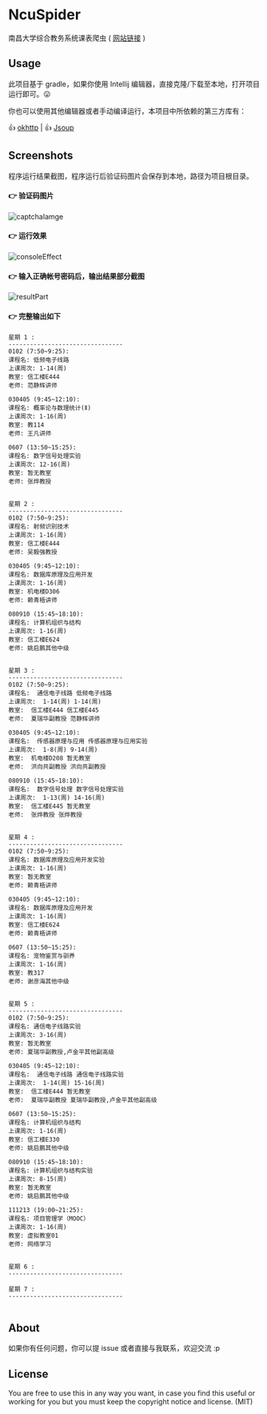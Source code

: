 # NcuSpider

南昌大学综合教务系统课表爬虫 ( [网站链接](http://218.64.56.18/jsxsd/) )

## Usage

此项目基于 gradle，如果你使用 Intellij 编辑器，直接克隆/下载至本地，打开项目运行即可。:stuck_out_tongue:

你也可以使用其他编辑器或者手动编译运行，本项目中所依赖的第三方库有：

:+1: [okhttp](http://square.github.io/okhttp/) | :+1: [Jsoup](https://jsoup.org/)

## Screenshots

程序运行结果截图，程序运行后验证码图片会保存到本地，路径为项目根目录。

#### :point_right: 验证码图片

![captchaIamge](https://github.com/showzeng/NcuSpider/blob/master/image/captchaImage.png)

#### :point_right: 运行效果

![consoleEffect](https://github.com/showzeng/NcuSpider/blob/master/image/consoleEffect.png)

#### :point_right: 输入正确帐号密码后，输出结果部分截图

![resultPart](https://github.com/showzeng/NcuSpider/blob/master/image/resultPart.png)

#### :point_right: 完整输出如下

```text
星期 1 :
--------------------------------
0102 (7:50~9:25):
课程名: 低频电子线路
上课周次: 1-14(周)
教室: 信工楼E444
老师: 范静辉讲师
 
030405 (9:45~12:10):
课程名: 概率论与数理统计(Ⅱ)
上课周次: 1-16(周)
教室: 教114
老师: 王凡讲师
 
0607 (13:50~15:25):
课程名: 数字信号处理实验
上课周次: 12-16(周)
教室: 暂无教室
老师: 张烨教授
 
 
星期 2 :
--------------------------------
0102 (7:50~9:25):
课程名: 射频识别技术
上课周次: 1-16(周)
教室: 信工楼E444
老师: 吴毅强教授
 
030405 (9:45~12:10):
课程名: 数据库原理及应用开发
上课周次: 1-16(周)
教室: 机电楼D306
老师: 赖青梧讲师
 
080910 (15:45~18:10):
课程名: 计算机组织与结构
上课周次: 1-16(周)
教室: 信工楼E624
老师: 姚启鹏其他中级
 
 
星期 3 :
--------------------------------
0102 (7:50~9:25):
课程名:  通信电子线路 低频电子线路
上课周次:  1-14(周) 1-14(周)
教室:  信工楼E444 信工楼E445
老师:  夏瑞华副教授 范静辉讲师
 
030405 (9:45~12:10):
课程名:  传感器原理与应用 传感器原理与应用实验
上课周次:  1-8(周) 9-14(周)
教室:  机电楼D208 暂无教室
老师:  洪向共副教授 洪向共副教授
 
080910 (15:45~18:10):
课程名:  数字信号处理 数字信号处理实验
上课周次:  1-13(周) 14-16(周)
教室:  信工楼E445 暂无教室
老师:  张烨教授 张烨教授
 
 
星期 4 :
--------------------------------
0102 (7:50~9:25):
课程名: 数据库原理及应用开发实验
上课周次: 1-16(周)
教室: 暂无教室
老师: 赖青梧讲师
 
030405 (9:45~12:10):
课程名: 数据库原理及应用开发
上课周次: 1-16(周)
教室: 信工楼E624
老师: 赖青梧讲师
 
0607 (13:50~15:25):
课程名: 宠物鉴赏与驯养
上课周次: 1-16(周)
教室: 教317
老师: 谢彦海其他中级
 
 
星期 5 :
--------------------------------
0102 (7:50~9:25):
课程名: 通信电子线路实验
上课周次: 3-16(周)
教室: 暂无教室
老师: 夏瑞华副教授,卢金平其他副高级
 
030405 (9:45~12:10):
课程名:  通信电子线路 通信电子线路实验
上课周次:  1-14(周) 15-16(周)
教室:  信工楼E444 暂无教室
老师:  夏瑞华副教授 夏瑞华副教授,卢金平其他副高级
 
0607 (13:50~15:25):
课程名: 计算机组织与结构
上课周次: 1-16(周)
教室: 信工楼E330
老师: 姚启鹏其他中级
 
080910 (15:45~18:10):
课程名: 计算机组织与结构实验
上课周次: 8-15(周)
教室: 暂无教室
老师: 姚启鹏其他中级
 
111213 (19:00~21:25):
课程名: 项目管理学（MOOC）
上课周次: 1-16(周)
教室: 虚拟教室01
老师: 网络学习
 
 
星期 6 :
--------------------------------
 
星期 7 :
--------------------------------
 
```

## About

如果你有任何问题，你可以提 issue 或者直接与我联系，欢迎交流 :p

## License

You are free to use this in any way you want, in case you find this
useful or working for you but you must keep the copyright notice and license. (MIT)